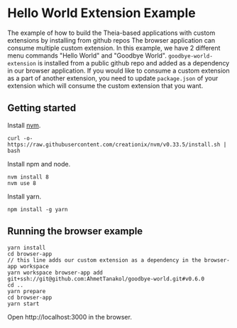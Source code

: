 # Hello World Extension Example
The example of how to build the Theia-based applications with custom extensions by installing from github repos
The browser application can consume multiple custom extension. In this example, we have 2 different menu commands
"Hello World" and "Goodbye World". `goodbye-world-extension` is installed from a public github repo and added as a dependency
in our browser application. If you would like to consume a custom extension as a part of another extension,
you need to update `package.json` of your extension which will consume the custom extension that you want.


## Getting started

Install [nvm](https://github.com/creationix/nvm#install-script).

    curl -o- https://raw.githubusercontent.com/creationix/nvm/v0.33.5/install.sh | bash

Install npm and node.

    nvm install 8
    nvm use 8

Install yarn.

    npm install -g yarn

## Running the browser example

    yarn install
    cd browser-app
    // this line adds our custom extension as a dependency in the browser-app workspace
    yarn workspace browser-app add git+ssh://git@github.com:AhmetTanakol/goodbye-world.git#v0.6.0
    cd ..
    yarn prepare
    cd browser-app
    yarn start

Open http://localhost:3000 in the browser.
